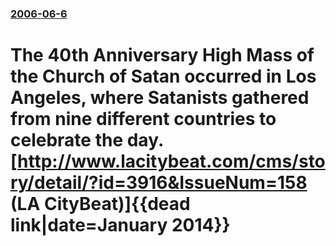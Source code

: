 ### [2006-06-6](/news/2006/06/6/index.md)

#  The 40th Anniversary High Mass of the Church of Satan occurred in Los Angeles, where Satanists gathered from nine different countries to celebrate the day. [http://www.lacitybeat.com/cms/story/detail/?id=3916&IssueNum=158 (LA CityBeat)]{{dead link|date=January 2014}}



